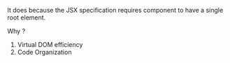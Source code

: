 
It does because the JSX specification requires component to have a single root element.

Why ?
1. Virtual DOM efficiency
2. Code Organization

